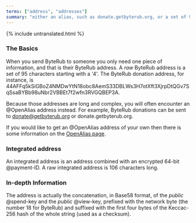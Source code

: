 ```yaml
---
terms: ["address", "addresses"]
summary: "either an alias, such as donate.getbyterub.org, or a set of 95 characters starting with a 4"
---
```


{% include untranslated.html %}
### The Basics

When you send ByteRub to someone you only need one piece of information, and that is their ByteRub address. A *raw* ByteRub address is a set of 95 characters starting with a '4'. The ByteRub donation address, for instance, is <span class="long-term">44AFFq5kSiGBoZ4NMDwYtN18obc8AemS33DBLWs3H7otXft3XjrpDtQGv7SqSsaBYBb98uNbr2VBBEt7f2wfn3RVGQBEP3A</span>.

Because those addresses are long and complex, you will often encounter an @OpenAlias address instead. For example, ByteRub donations can be sent to <span class="long-term">donate@getbyterub.org</span> or <span class="long-term">donate.getbyterub.org</span>.

If you would like to get an @OpenAlias address of your own then there is some information on the [OpenAlias page](/es/the-byterubpay/).

### Integrated address

An integrated address is an address combined with an encrypted 64-bit @payment-ID. A raw integrated address is 106 characters long.

### In-depth Information

The address is actually the concatenation, in Base58 format, of the *public* @spend-key and the *public* @view-key, prefixed with the network byte (the number 18 for ByteRub) and suffixed with the first four bytes of the Keccac-256 hash of the whole string (used as a checksum).
